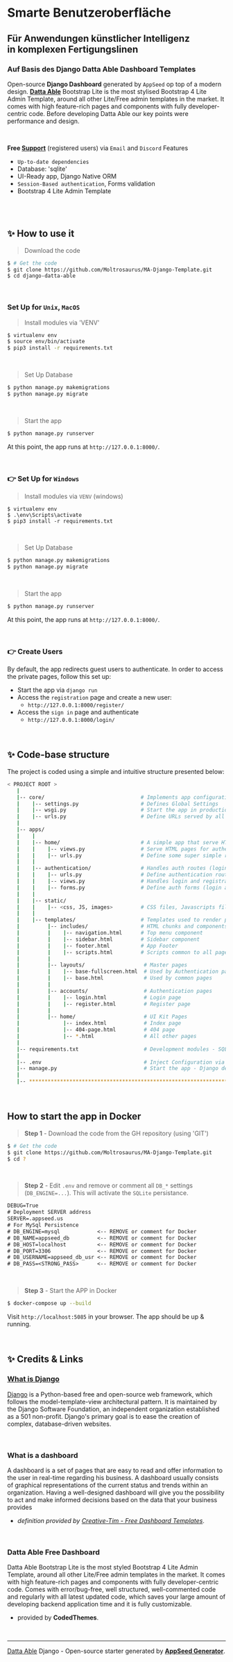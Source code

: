 
# Smarte Benutzeroberfläche 
## Für Anwendungen künstlicher Intelligenz <br /> in komplexen Fertigungslinen 
### Auf Basis des Django Datta Able Dashboard Templates

Open-source **Django Dashboard** generated by `AppSeed` op top of a modern design. 
**[Datta Able](https://appseed.us/generator/datta-able/)** 
Bootstrap Lite is the most stylised Bootstrap 4 Lite Admin Template, around all other Lite/Free admin templates in the market. 
It comes with high feature-rich pages and components with fully developer-centric code. 
Before developing Datta Able our key points were performance and design.

<br />

**Free [Support](https://appseed.us/support/)** (registered users) via `Email` and `Discord`
Features

- `Up-to-date dependencies`
- Database: 'sqlite'
- UI-Ready app, Django Native ORM
- `Session-Based authentication`, Forms validation
- Bootstrap 4 Lite Admin Template

<br />

<br />

## ✨ How to use it

> Download the code
```bash
$ # Get the code
$ git clone https://github.com/Moltrosaurus/MA-Django-Template.git
$ cd django-datta-able

```

<br />

### Set Up for `Unix`, `MacOS`

> Install modules via 'VENV'

```bash
$ virtualenv env
$ source env/bin/activate
$ pip3 install -r requirements.txt
```

<br />

> Set Up Database
```bash
$ python manage.py makemigrations
$ python manage.py migrate
```

<br />

> Start the app
```bash
$ python manage.py runserver
```

At this point, the app runs at `http://127.0.0.1:8000/`.

<br />

### 👉 Set Up for `Windows` 

> Install modules via `VENV` (windows) 
```
$ virtualenv env
$ .\env\Scripts\activate
$ pip3 install -r requirements.txt
```

<br />

> Set Up Database
```bash
$ python manage.py makemigrations
$ python manage.py migrate
```

<br />

> Start the app
```bash
$ python manage.py runserver
```

At this point, the app runs at `http://127.0.0.1:8000/`. 

<br />

### 👉 Create Users

By default, the app redirects guest users to authenticate. In order to access the private pages, follow this set up: 

- Start the app via `django run`
- Access the `registration` page and create a new user:
  - `http://127.0.0.1:8000/register/`
- Access the `sign in` page and authenticate
  - `http://127.0.0.1:8000/login/`

<br />

## ✨ Code-base structure

The project is coded using a simple and intuitive structure presented below:

```bash
< PROJECT ROOT >
   |
   |-- core/                               # Implements app configuration
   |    |-- settings.py                    # Defines Global Settings
   |    |-- wsgi.py                        # Start the app in production
   |    |-- urls.py                        # Define URLs served by all apps/nodes
   |
   |-- apps/
   |    |
   |    |-- home/                          # A simple app that serve HTML files
   |    |    |-- views.py                  # Serve HTML pages for authenticated users
   |    |    |-- urls.py                   # Define some super simple routes  
   |    |
   |    |-- authentication/                # Handles auth routes (login and register)
   |    |    |-- urls.py                   # Define authentication routes  
   |    |    |-- views.py                  # Handles login and registration  
   |    |    |-- forms.py                  # Define auth forms (login and register) 
   |    |
   |    |-- static/
   |    |    |-- <css, JS, images>         # CSS files, Javascripts files
   |    |
   |    |-- templates/                     # Templates used to render pages
   |         |-- includes/                 # HTML chunks and components
   |         |    |-- navigation.html      # Top menu component
   |         |    |-- sidebar.html         # Sidebar component
   |         |    |-- footer.html          # App Footer
   |         |    |-- scripts.html         # Scripts common to all pages
   |         |
   |         |-- layouts/                   # Master pages
   |         |    |-- base-fullscreen.html  # Used by Authentication pages
   |         |    |-- base.html             # Used by common pages
   |         |
   |         |-- accounts/                  # Authentication pages
   |         |    |-- login.html            # Login page
   |         |    |-- register.html         # Register page
   |         |
   |         |-- home/                      # UI Kit Pages
   |              |-- index.html            # Index page
   |              |-- 404-page.html         # 404 page
   |              |-- *.html                # All other pages
   |
   |-- requirements.txt                     # Development modules - SQLite storage
   |
   |-- .env                                 # Inject Configuration via Environment
   |-- manage.py                            # Start the app - Django default start script
   |
   |-- ************************************************************************
```

<br />

## How to start the app in Docker

> **Step 1** - Download the code from the GH repository (using 'GIT')

```bash
$ # Get the code
$ git clone https://github.com/Moltrosaurus/MA-Django-Template.git 
$ cd ?
```

<br />

> **Step 2** - Edit `.env` and remove or comment all `DB_*` settings (`DB_ENGINE=...`). This will activate the `SQLite` persistance. 
```txt
DEBUG=True
# Deployment SERVER address
SERVER=.appseed.us
# For MySql Persistence
# DB_ENGINE=mysql            <-- REMOVE or comment for Docker
# DB_NAME=appseed_db         <-- REMOVE or comment for Docker  
# DB_HOST=localhost          <-- REMOVE or comment for Docker 
# DB_PORT=3306               <-- REMOVE or comment for Docker
# DB_USERNAME=appseed_db_usr <-- REMOVE or comment for Docker
# DB_PASS=<STRONG_PASS>      <-- REMOVE or comment for Docker
```

<br />

> **Step 3** - Start the APP in Docker

```bash
$ docker-compose up --build 
```

Visit `http://localhost:5085` in your browser. The app should be up & running.

<br />

## ✨ Credits & Links

### [What is Django](https://docs.appseed.us/content/what-is/django)

[Django](https://www.djangoproject.com/) is a Python-based free and open-source web framework, which follows the model-template-view architectural pattern. 
It is maintained by the Django Software Foundation, an independent organization established as a 501 non-profit. Django's primary goal is to ease the creation of complex, database-driven websites.

<br />

### What is a dashboard

A dashboard is a set of pages that are easy to read and offer information to the user in real-time regarding his business. 
A dashboard usually consists of graphical representations of the current status and trends within an organization. 
Having a well-designed dashboard will give you the possibility to act and make informed decisions based on the data that your business provides 
- *definition provided by [Creative-Tim - Free Dashboard Templates](https://www.creative-tim.com/blog/web-design/free-dashboard-templates/?ref=appseed)*.

<br />

### Datta Able Free Dashboard

Datta Able Bootstrap Lite is the most styled Bootstrap 4 Lite Admin Template, around all other Lite/Free admin templates in the market. It comes with high feature-rich pages and components with fully developer-centric code. 
Comes with error/bug-free, well structured, well-commented code and regularly with all latest updated code, which saves your large amount of developing backend application time and it is fully customizable. 
- provided by **CodedThemes**.

<br />

---
[Datta Able](https://appseed.us/generator/datta-able/) Django - Open-source starter generated by **[AppSeed Generator](https://appseed.us/generator/)**.
